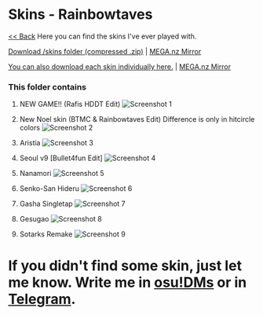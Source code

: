 # Skins - Rainbowtaves
[<< Back](https://rainbowtaves.ru)
Here you can find the skins I've ever played with.

[Download /skins folder (compressed .zip)](https://i.rainbowtaves.ru/skins/skins08082020.zip) | [MEGA.nz Mirror](https://mega.nz/file/cR1FBZYR#pSZp7w4lPOqc24-zye9UMkMVCqKss6wRatri35gT2zQ)

[You can also download each skin individually here.](https://i.rainbowtaves.ru/skins/) | [MEGA.nz Mirror](https://mega.nz/folder/VI8z0L6b#lIjEneJTHLvWc0jKbQsftg)

### This folder contains
1. NEW GAME!! (Rafis HDDT Edit)
![Screenshot 1](https://i.rainbowtaves.ru/AFOJYk.png)

2. New Noel skin (BTMC & Rainbowtaves Edit)
Difference is only in hitcircle colors
![Screenshot 2](https://i.rainbowtaves.ru/23lJh4.png)

3. Aristia
![Screenshot 3](https://i.rainbowtaves.ru/sCUMjU.png)

4. Seoul v9 [Bullet4fun Edit]
![Screenshot 4](https://i.rainbowtaves.ru/MTM8lO.png)

5. Nanamori
![Screenshot 5](https://i.rainbowtaves.ru/6DrZQY.png)

6. Senko-San Hideru
![Screenshot 6](https://i.rainbowtaves.ru/2CjAfG.png)

7. Gasha Singletap
![Screenshot 7](https://i.rainbowtaves.ru/C5QCbN.png)

8. Gesugao
![Screenshot 8](https://i.rainbowtaves.ru/EL13eB.png)

9. Sotarks Remake
![Screenshot 9](https://i.rainbowtaves.ru/ENCCV0.png)

# If you didn't find some skin, just let me know. Write me in [osu!DMs](https://osu.ppy.sh/u/10079847) or in [Telegram](https://t.me/rainbowtaves).
